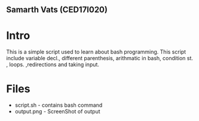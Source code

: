 ## Samarth Vats (CED17I020)
# Intro
This is a simple script used to learn about bash programming. This script include variable decl., different parenthesis, arithmatic in bash, condition st. , loops.  ,redirections and taking input.
# Files
* script.sh - contains bash command
* output.png - ScreenShot of output
